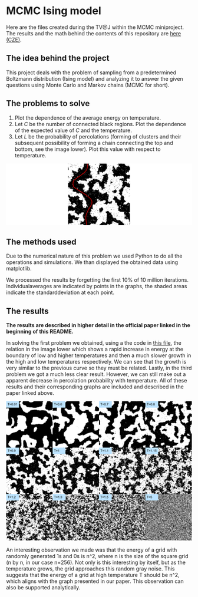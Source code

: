 # MCMC Ising model

Here are the files created during the TV@J within the MCMC miniproject. The results and the math behind the contents of this repository are [here (CZE)](https://tydenvedy.fjfi.cvut.cz/fyztyd/fyztyd/uploadsb/files/montemarkov_xx_180624_2316.pdf).

## The idea behind the project

This project deals with the problem of sampling from a predetermined Boltzmann distribution (Ising model) and analyzing it to answer the given questions using Monte Carlo and Markov chains (MCMC for short). 

## The problems to solve

1. Plot the dependence of the average energy on temperature.
2. Let _C_ be the number of connected black regions. Plot the
dependence of the expected value of _C_ and the temperature.
3. Let _L_ be the probability of percolations (forming of clusters
and their subsequent possibility of forming a chain connecting
the top and bottom, see the image lower). Plot this value with respect
to temperature. 

![Example of a square with the percolation highlighted.](/poster/imgs/perkolace-centered.png)
 
## The methods used

Due to the numerical nature of this problem we used Python to do all the operations and simulations. We than displayed the obtained data using matplotlib.

We processed the results by forgetting the first 10% of 10 million iterations. Individualaverages are indicated by points in the graphs, the shaded areas indicate the standarddeviation at each point.

## The results

__The results are described in higher detail in the official paper linked in the beginning of this README.__

In solving the first problem we obtained, using a the code in [this file](/poster/python-main/energie_na_teplote.py), the relation in the image lower which shows a rapid increase in energy at the boundary of low and higher temperatures and then a much slower growth in the high and low temperatures respectively. We can see that the growth is very similar to the previous curve so they must be related. Lastly, in the third problem we got a much less clear result. However, we can still make out a apparent decrease in percolation probability with temperature. All of these results and their corresponding graphs are included and described in the paper linked above.

![12 final states with growing temperature](/poster/imgs/deconstructed-gif.png)

An interesting observation we made was that the energy of a grid with randomly generated 1s and 0s is n^2, where n is the size of the square grid (n by n, in our case n=256). Not only is this interesting by itself, but as the temperature grows, the grid approaches this random gray noise. This suggests that the energy of a grid at high temperature T should be n^2, which aligns with the graph presented in our paper. This observation can also be supported analytically.
